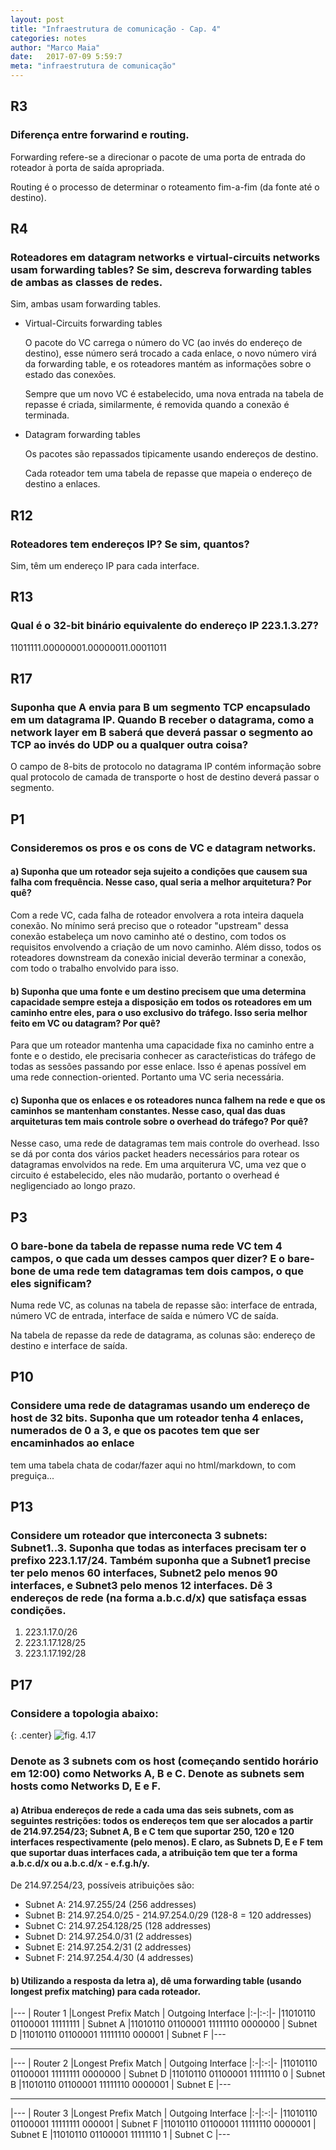 ```yaml
---
layout: post
title: "Infraestrutura de comunicação - Cap. 4"
categories: notes
author: "Marco Maia"
date:   2017-07-09 5:59:7
meta: "infraestrutura de comunicação"
---
```


## R3
### Diferença entre forwarind e routing.

Forwarding refere-se a direcionar o pacote de uma porta de entrada do roteador
à porta de saída apropriada.

Routing é o processo de determinar o roteamento fim-a-fim (da fonte até o destino).

## R4
### Roteadores em datagram networks e virtual-circuits networks usam forwarding tables? Se sim, descreva forwarding tables de ambas as classes de redes.

Sim, ambas usam forwarding tables.

- Virtual-Circuits forwarding tables

    O pacote do VC carrega o número do VC (ao invés do endereço de destino), esse número será trocado a cada enlace,
    o novo número virá da forwarding table, e os roteadores mantém as informações sobre o estado das conexões.

    Sempre que um novo VC é estabelecido, uma nova entrada na tabela de repasse é criada, similarmente,
    é removida quando a conexão é terminada.

- Datagram forwarding tables

    Os pacotes são repassados tipicamente usando endereços de destino.

    Cada roteador tem uma tabela de repasse que mapeia o endereço de destino a enlaces.


## R12
### Roteadores tem endereços IP? Se sim, quantos?

Sim, têm um endereço IP para cada interface.


## R13
### Qual é o 32-bit binário equivalente do endereço IP 223.1.3.27?

11011111.00000001.00000011.00011011


## R17
### Suponha que A envia para B um segmento TCP encapsulado em um datagrama IP. Quando B receber o datagrama, como a network layer em B saberá que deverá passar o segmento ao TCP ao invés do UDP ou a qualquer outra coisa?

O campo de 8-bits de protocolo no datagrama IP contém informação sobre qual protocolo de camada de transporte
o host de destino deverá passar o segmento.


## P1
### Consideremos os pros e os cons de VC e datagram networks.
#### a) Suponha que um roteador seja sujeito a condições que causem sua falha com frequência. Nesse caso, qual seria a melhor arquitetura? Por quê?

Com a rede VC, cada falha de roteador envolvera a rota inteira daquela conexão. No mínimo será preciso que o roteador "upstream" dessa conexão estabeleça um novo caminho até o destino, com todos os requisitos envolvendo a criação de um novo caminho.
Além disso, todos os roteadores downstream da conexão inicial deverão terminar a conexão, com todo o trabalho envolvido para isso.

#### b) Suponha que uma fonte e um destino precisem que uma determina capacidade sempre esteja a disposição em todos os roteadores em um caminho entre eles, para o uso exclusivo do tráfego. Isso seria melhor feito em VC ou datagram? Por quê?

Para que um roteador mantenha uma capacidade fixa no caminho entre a fonte e o destido, ele precisaria conhecer as caracteŕisticas do tráfego de todas as sessões passando por esse enlace.
Isso é apenas possível em uma rede connection-oriented. Portanto uma VC seria necessária.

#### c) Suponha que os enlaces e os roteadores nunca falhem na rede e que os caminhos se mantenham constantes. Nesse caso, qual das duas arquiteturas tem mais controle sobre o overhead do tráfego? Por quê?

Nesse caso, uma rede de datagramas tem mais controle do overhead. Isso se dá por conta dos vários packet headers necessários para rotear os datagramas envolvidos na rede.
Em uma arquiterura VC, uma vez que o circuito é estabelecido, eles não mudarão, portanto o overhead é negligenciado ao longo prazo.


## P3
### O bare-bone da tabela de repasse numa rede VC tem 4 campos, o que cada um desses campos quer dizer? E o bare-bone de uma rede tem datagramas tem dois campos, o que eles significam?

Numa rede VC, as colunas na tabela de repasse são: interface de entrada, número VC de entrada, interface de saída e número VC de saída.

Na tabela de repasse da rede de datagrama, as colunas são: endereço de destino e interface de saída.


## P10
### Considere uma rede de datagramas usando um endereço de host de 32 bits. Suponha que um roteador tenha 4 enlaces, numerados de 0 a 3, e que os pacotes tem que ser encaminhados ao enlace

tem uma tabela chata de codar/fazer aqui no html/markdown, to com preguiça...

## P13
### Considere um roteador que interconecta 3 subnets: Subnet1..3. Suponha que todas as interfaces precisam ter o prefixo 223.1.17/24. Também suponha que a Subnet1 precise ter pelo menos 60 interfaces, Subnet2 pelo menos 90 interfaces, e Subnet3 pelo menos 12 interfaces. Dê 3 endereços de rede (na forma a.b.c.d/x) que satisfaça essas condições.


1. 223.1.17.0/26
2. 223.1.17.128/25
3. 223.1.17.192/28

## P17
### Considere a topologia abaixo:

{: .center}
![fig. 4.17]({{site.url}}/imgs/fig-4.17.png)

### Denote as 3 subnets com os host (começando sentido horário em 12:00) como Networks A, B e C. Denote as subnets sem hosts como Networks D, E e F.

#### a) Atribua endereços de rede a cada uma das seis subnets, com as seguintes restrições: todos os endereços tem que ser alocados a partir de 214.97.254/23; Subnet A, B e C tem que suportar 250, 120 e 120 interfaces respectivamente (pelo menos). E claro, as Subnets D, E e F tem que suportar duas interfaces cada, a atribuição tem que ter a forma a.b.c.d/x ou a.b.c.d/x - e.f.g.h/y.

De 214.97.254/23, possíveis atribuições são:

- Subnet A: 214.97.255/24 (256 addresses)
- Subnet B: 214.97.254.0/25 - 214.97.254.0/29 (128-8 = 120 addresses)
- Subnet C: 214.97.254.128/25 (128 addresses)
- Subnet D: 214.97.254.0/31 (2 addresses)
- Subnet E: 214.97.254.2/31 (2 addresses)
- Subnet F: 214.97.254.4/30 (4 addresses)

#### b) Utilizando a resposta da letra a), dê uma forwarding table (usando longest prefix matching) para cada roteador.


|---
| Router 1
|Longest Prefix Match | Outgoing Interface
|:-|:-:|-
|11010110 01100001 11111111 | Subnet A
|11010110 01100001 11111110 0000000 | Subnet D
|11010110 01100001 11111110 000001 | Subnet F
|---

----

|---
| Router 2
|Longest Prefix Match | Outgoing Interface
|:-|:-:|-
|11010110 01100001 11111111 0000000 | Subnet D
|11010110 01100001 11111110 0 | Subnet B
|11010110 01100001 11111110 0000001 | Subnet E
|---

----

|---
| Router 3
|Longest Prefix Match | Outgoing Interface
|:-|:-:|-
|11010110 01100001 11111111 000001 | Subnet F
|11010110 01100001 11111110 0000001 | Subnet E
|11010110 01100001 11111110 1 | Subnet C
|---
